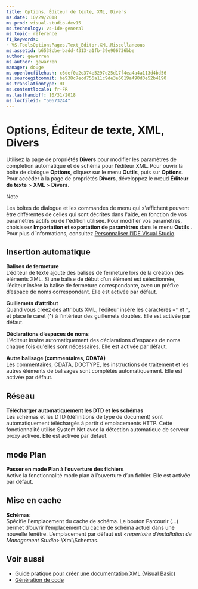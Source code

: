 ```yaml
---
title: Options, Éditeur de texte, XML, Divers
ms.date: 10/29/2018
ms.prod: visual-studio-dev15
ms.technology: vs-ide-general
ms.topic: reference
f1_keywords:
- VS.ToolsOptionsPages.Text_Editor.XML.Miscellaneous
ms.assetid: b6538cbe-badd-4313-a1fb-39e906736bbe
author: gewarren
ms.author: gewarren
manager: douge
ms.openlocfilehash: c6def0a2e374e5297d25d17f4ea4a4a113d4bd56
ms.sourcegitcommit: be938c7ecd756a11c9de3e6019a490d0e52b4190
ms.translationtype: HT
ms.contentlocale: fr-FR
ms.lasthandoff: 10/31/2018
ms.locfileid: "50673244"
---
```

# <a name="options-text-editor-xml-miscellaneous"></a>Options, Éditeur de texte, XML, Divers
Utilisez la page de propriétés **Divers** pour modifier les paramètres de complétion automatique et de schéma pour l’éditeur XML. Pour ouvrir la boîte de dialogue **Options**, cliquez sur le menu **Outils**, puis sur **Options**. Pour accéder à la page de propriétés **Divers**, développez le nœud **Éditeur de texte** > **XML** > **Divers**.

> [!NOTE]
> Les boîtes de dialogue et les commandes de menu qui s'affichent peuvent être différentes de celles qui sont décrites dans l'aide, en fonction de vos paramètres actifs ou de l'édition utilisée. Pour modifier vos paramètres, choisissez **Importation et exportation de paramètres** dans le menu **Outils** . Pour plus d’informations, consultez [Personnaliser l’IDE Visual Studio](../../ide/personalizing-the-visual-studio-ide.md).

## <a name="auto-insert"></a>Insertion automatique  
**Balises de fermeture**  
L’éditeur de texte ajoute des balises de fermeture lors de la création des éléments XML. Si une balise de début d’un élément est sélectionnée, l’éditeur insère la balise de fermeture correspondante, avec un préfixe d’espace de noms correspondant. Elle est activée par défaut.  
  
**Guillemets d’attribut**  
Quand vous créez des attributs XML, l’éditeur insère les caractères `="` et `"`, et place le caret (**^**) à l’intérieur des guillemets doubles. Elle est activée par défaut.  
  
**Déclarations d’espaces de noms**  
L'éditeur insère automatiquement des déclarations d'espaces de noms chaque fois qu'elles sont nécessaires. Elle est activée par défaut.  
  
**Autre balisage (commentaires, CDATA)**  
Les commentaires, CDATA, DOCTYPE, les instructions de traitement et les autres éléments de balisages sont complétés automatiquement. Elle est activée par défaut.  
  
## <a name="network"></a>Réseau  
**Télécharger automatiquement les DTD et les schémas**  
Les schémas et les DTD (définitions de type de document) sont automatiquement téléchargés à partir d'emplacements HTTP. Cette fonctionnalité utilise System.Net avec la détection automatique de serveur proxy activée. Elle est activée par défaut.  
  
## <a name="outlining"></a>mode Plan  
**Passer en mode Plan à l’ouverture des fichiers**  
Active la fonctionnalité mode plan à l’ouverture d’un fichier. Elle est activée par défaut.  
  
## <a name="caching"></a>Mise en cache  
**Schémas**  
Spécifie l'emplacement du cache de schéma. Le bouton Parcourir (...) permet d’ouvrir l’emplacement du cache de schéma actuel dans une nouvelle fenêtre. L’emplacement par défaut est *\<répertoire d’installation de Management Studio>* \Xml\Schemas.  
  
## <a name="see-also"></a>Voir aussi
- [Guide pratique pour créer une documentation XML (Visual Basic)](/dotnet/visual-basic/programming-guide/program-structure/how-to-create-xml-documentation)
- [Génération de code](../code-generation-in-visual-studio.md)
